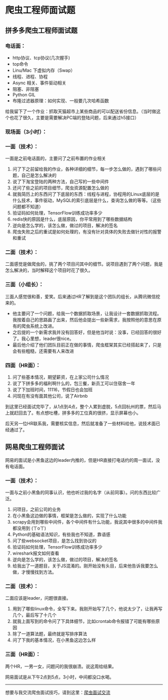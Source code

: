 # 爬虫工程师面试题



## 拼多多爬虫工程师面试题

### 电话面：

- http协议、tcp协议(几次握手)
- top命令
- Linu/Mac 下虚拟内存（Swap）
- 线程、进程、协程
- Async 相关、事件驱动相关
- 阻塞、非阻塞
- Python GIL
- 布隆过滤器原理：如何实现、一般要几次哈希函数

给我留下了一个作业：抓取天猫超市上某些商品的可以配送省份信息。（当时做这个也花了很久，主要是需要解决PC端的登陆问题，后来通过h5接口）

### 现场面（3小时）：

### 一面（技术）：

一面是之前电话面的，主要问了之前布置的作业相关

1. 问了下之前留给我的作业，各种详细的细节，每一步怎么做的，遇到了哪些问题，自己是怎么解决的
2. 说了下淘宝登陆的两种方法，自己写的一些中间件
3. 还问了些之前的项目细节，爬虫资源配置怎么做的
4. 就我简历上的东西问了下底层的东西：线程与进程，协程用的Linux底层的是什么技术，事件驱动，MySQL的索引底层是什么，查询怎么做的等等。（这些问题都不知道）
5. 验证码如何处理，TensorFlow训练成功率多少
6. redis快的原因是什么，底层原因，你平常用到了哪些数据结构
7. 逆向是怎么学的，该怎么做，做过的项目，解决的签名
8. 爬虫失败之后的重试是如何处理的，有没有针对具体的失败去做针对性的报警和重试

### 二面（技术）：

二面感觉是做爬虫的，挑了两个项目问其中的细节。说项目遇到了两个问题，我是怎么解决的，当时解释这个项目时花了很久。

### 三面（小组长）：

三面人感觉很和善，爱笑。后来通过HR了解到是这个团队的组长，从腾讯微信挖来的。

- 他主要问了一个问题，给我一个数据抓取场景，让我设计一套数据抓取流程。我按着自己的思路画了出来，然后他会提出一些新需求，我按照他的意思在原有的爬虫系统上改进。
- 之后提的一个新需求我并没有回答好，但是他当时说：没事，已经回答的很好了。我心里想，leader很nice。
- 最后他介绍了他们团队目前正在做的事情，爬虫框架其实已经搭起来了，只是会有些粗糙，还需要有人来改进

### 四面（HR面）：

1. 问了些基本情况，期望薪资，在上家公司什么情况
2. 说了下拼多多的福利啊什么的，包三餐，新员工可以住宿舍一年
3. 说了下加班时间，11116，节假日也会加班
4. 问现在有没有面其他公司，说了Airbnb

到这里已经面试完毕了，从1点到4点，整个人累到虚脱，5点回杭州的票，然后马上就赶回去了。有点想吐槽，拼多多的工位真的很挤，显示屏幕也小。

后天另一位HR联系我，需要核实信息，然后就准备了一些材料给他，说技术面已经通过了。

## 网易爬虫工程师面试

网易的面试是小黑鱼这边的leader内推的，但是HR直接打电话约的周一面试，没有电话面。

### 一面（技术）：

一面与之前小黑鱼的同事认识，他也听过我的名字（从前同事）。问的东西比较广泛。

1. 问项目，之前公司的业务
2. 在小黑鱼这边做的事情，框架是怎么做的，实现了什么功能
3. scrapy会用到哪些中间件，各个中间件有什么功能，我说其中很多的中间件我都没用到 (ㄒoㄒ)
4. Python的基础语法知识，有些我也不知道，靠语感
5. 问了些websocket项目，是怎么找到协议的
6. 验证码如何处理，TensorFlow训练成功率多少
7. wireshark报文如何查看
8. 逆向是怎么学的，该怎么做，做过的项目，解决的签名
9. 给我出了一道题目，关于JS混淆的。刚开始没有头目，后来他告诉我要怎么做，才慢慢找到方法。

### 二面（技术）：

二面应该是leader，问题很直接。

1. 用到了哪些linux命令，全写下来。我刚开始写了几个，他说太少了，让我再写几个，最后写了十几个
2. 就我上面写到的命令问了下具体细节，比如crontab命令报错了可能有哪些原因
3. 除了一道算法题，最终就是写排序算法
4. 问了下我的基本情况，在小黑鱼这边怎么样

### 三面（HR面）：

两个HR，一男一女，问题问的我很崩溃。说这周给结果。

网易面试是从下午2点到5点，3小时，中间都没口水喝。

---

想要与我交流爬虫面试技巧，请到这里：[爬虫面试交流](<https://github.com/zhangslob/docs/issues/3>)
